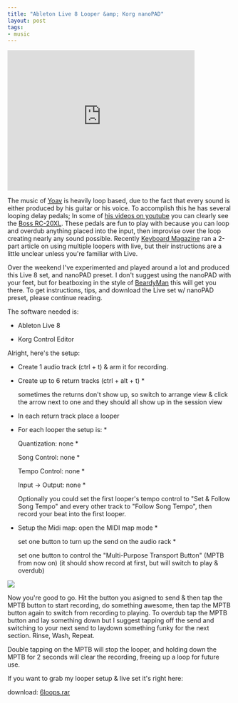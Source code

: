 ```yaml
--- 
title: "Ableton Live 8 Looper &amp; Korg nanoPAD"
layout: post 
tags:
- music
---    
```


<iframe width="420" height="315" src="http://www.youtube.com/embed/7qpUFDoNBHs" frameborder="0">
</iframe>

The music of [Yoav](http://www.yoavmusic.com/) is heavily loop based, due to
the fact that every sound is either produced by his guitar or his voice. To
accomplish this he has several looping delay pedals; In some of [his videos on
youtube](http://www.youtube.com/user/Yoavmusic) you can clearly see the [Boss
RC-20XL](http://www.bosscorp.co.jp/products/en/RC-20XL/). These pedals are fun
to play with because you can loop and overdub anything placed into the input,
then improvise over the loop creating nearly any sound possible. Recently
[Keyboard Magazine](http://www.keyboardmag.com/) ran a 2-part article on using
multiple loopers with live, but their instructions are a little unclear unless
you're familiar with Live.


Over the weekend I've experimented and played around a lot and produced this
Live 8 set, and nanoPAD preset. I don't suggest using the nanoPAD with your
feet, but for beatboxing in the style of
[BeardyMan](http://www.youtube.com/watch?v=2XryzjprNqE) this will get you
there. To get instructions, tips, and download the Live set w/ nanoPAD preset,
please continue reading.

The software needed is:

* <p>Ableton Live 8
* <p>Korg Control Editor

Alright, here's the setup:

* <p>Create 1 audio track (ctrl + t) & arm it for recording.

* <p>Create up to 6 return tracks (ctrl + alt + t)
   * <p>sometimes the returns don't show up, so switch to arrange view & click the arrow next to one and they should all show up in the session view

* <p>In each return track place a looper

* <p>For each looper the setup is:
   * <p>Quantization: none
   * <p>Song Control: none
   * <p>Tempo Control: none
   * <p>Input -> Output: none
   * <p>Optionally you could set the first looper's tempo control to "Set & Follow Song Tempo" and every other track to "Follow Song Tempo", then record your beat into the first looper.

* <p>Setup the Midi map: open the MIDI map mode
   * <p>set one button to turn up the send on the audio rack
   * <p>set one button to control the "Multi-Purpose Transport Button" (MPTB from now on) (it should show record at first, but will switch to play & overdub)


[![](http://3.bp.blogspot.com/_KHL6Vvj96Eo/SsERS0B4EfI/AAAAAAAAAjU/pHS-fROSGsc/s320/screenshot.jpg)](http://3.bp.blogspot.com/_KHL6Vvj96Eo/SsERS0B4EfI/AAAAAAAAAjU/pHS-fROSGsc/s1600-h/screenshot.jpg)


Now you're good to go. Hit the button you asigned to send & then tap the MPTB
button to start recording, do something awesome, then tap the MPTB button
again to switch from recording to playing. To overdub tap the MPTB button and
lay something down but I suggest tapping off the send and switching to your
next send to laydown something funky for the next section. Rinse, Wash,
Repeat.


Double tapping on the MPTB will stop the looper, and holding down the MPTB for
2 seconds will clear the recording, freeing up a loop for future use.


If you want to grab my looper setup & live set it's right here:

download:
[6loops.rar](http://rewiredforsoundblogger.googlecode.com/files/6loops.rar)
